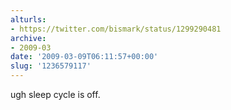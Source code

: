 ```yaml
---
alturls:
- https://twitter.com/bismark/status/1299290481
archive:
- 2009-03
date: '2009-03-09T06:11:57+00:00'
slug: '1236579117'
---
```


ugh sleep cycle is off.


